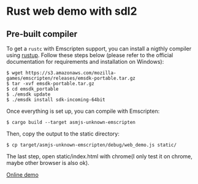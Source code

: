 Rust web demo with sdl2
=======================

## Pre-built compiler
To get a `rustc` with Emscripten support, you can install a nigthly compiler using [rustup](https://rustup.rs/). Follow these steps below (please refer to the official documentation for requirements and installation on Windows):
```
$ wget https://s3.amazonaws.com/mozilla-games/emscripten/releases/emsdk-portable.tar.gz
$ tar -xvf emsdk-portable.tar.gz
$ cd emsdk_portable
$ ./emsdk update
$ ./emsdk install sdk-incoming-64bit
```
Once everything is set up, you can compile with Emscripten:
```
$ cargo build --target asmjs-unknown-emscripten
```
Then, copy the output to the static directory:
```
$ cp target/asmjs-unknown-emscripten/debug/web_demo.js static/
```
The last step, open static/index.html with chrome(I only test it on chrome, maybe other browser is also ok).

[Online demo](http://115.28.32.115/web_demo/index.html)